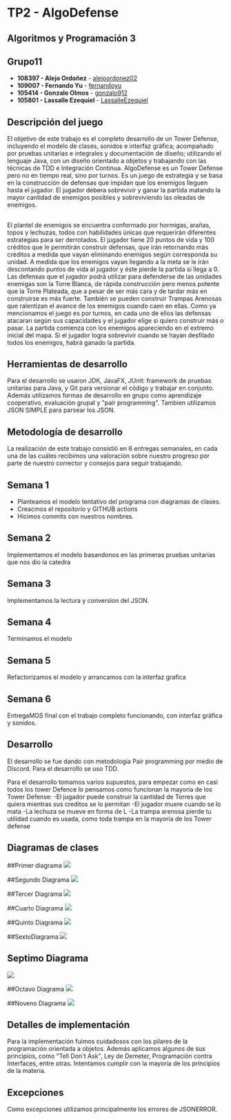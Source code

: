# TP2 - AlgoDefense
## Algoritmos y Programación 3
## Grupo11
* **108397 - Alejo Ordoñez** - [alejoordonez02](https://github.com/alejoordonez02)
* **109007 - Fernando Yu** - [fernandoyu](https://github.com/FernandoYu)
* **105414 - Gonzalo Olmos** - [gonzalo912](https://github.com/gonzalo912)
* **105801 - Lassalle Ezequiel** - [LassalleEzequiel](https://github.com/EzequielLassalle)
## Descripción del juego
El objetivo de este trabajo es el completo desarrollo de un Tower Defense, incluyendo el modelo de clases, sonidos e interfaz gráfica; acompañado por pruebas unitarias e integrales y documentación de diseño; utilizando el lenguaje Java, con un diseño orientado a objetos y trabajando con las técnicas de TDD e Integración Continua.
AlgoDefense es un Tower Defense pero no en tiempo real, sino por turnos. Es un juego de estrategia y se basa en la construcción de defensas que impidan que los enemigos lleguen hasta el jugador. El jugador debera sobrevivir y ganar la partida matando la mayor cantidad de enemigos posibles y sobreviviendo las oleadas de enemigos.
##
El plantel de enemigos se encuentra conformado por hormigas, arañas, topos y lechuzas, todos con habilidades únicas que requerirán diferentes estrategias para ser derrotados.
El jugador tiene 20 puntos de vida y 100 créditos que le permitirán construir defensas, que irán retornando más créditos a medida que vayan eliminando enemigos según corresponda su unidad. A medida que los enemigos vayan llegando a la meta se le irán descontando puntos de vida al jugador y éste pierde la partida si llega a 0.
Las defensas que el jugador podrá utilizar para defenderse de las unidades enemigas son la Torre Blanca, de rápida construcción pero menos potente que la Torre Plateada, que a pesar de ser más cara y de tardar más en construirse es más fuerte. También se pueden construir Trampas Arenosas que ralentizan el avance de los enemigos cuando caen en ellas.
Como ya mencionamos el juego es por turnos, en cada uno de ellos las defensas atacaran según sus capacidades y el jugador elige si  quiero construir más o pasar.
La partida comienza con los enemigos apareciendo en el extremo inicial del mapa. Si el jugador logra sobrevivir cuando se hayan desfilado todos los enemigos, habrá ganado la partida.
## Herramientas de desarrollo
Para el desarrollo se usaron JDK, JavaFX, JUnit: framework de pruebas unitarias para Java, y Git para versionar el código y trabajar en conjunto.
Además utilizamos formas de desarrollo en grupo como aprendizaje cooperativo, evaluación grupal y "pair programming". Tambien utilizamos JSON SIMPLE para 
parsear los JSON.
## Metodología de desarrollo
La realización de este trabajo consistió en 6 entregas semanales, en cada una de las cuáles recibimos una valoración sobre nuestro progreso por parte de nuestro corrector y consejos para seguir trabajando.
## Semana 1
- Planteamos el modelo tentativo del programa con diagramas de clases.
- Creacmos el repositorio y GITHUB actions
- Hicimos commits con nuestros nombres.
## Semana 2
Implementamos el modelo basandonos en las primeras pruebas unitarias que nos dio la catedra
## Semana 3
Implementamos la lectura y conversion del JSON.
## Semana 4
Terminamos el modelo
## Semana 5
Refactorizamos el modelo y arrancamos con la interfaz grafica
## Semana 6
EntregaMOS final con el trabajo completo funcionando, con interfaz gráfica y sonidos.
## Desarrollo
El desarrollo se fue dando con metodologia Pair programming por medio de Discord. Para el desarrollo se
uso TDD.
        
Para el desarrollo tomamos varios supuestos, para empezar como en casi todos los tower Defence lo
pensamos como funcionan la mayoria de los Tower Defense:
-El jugador puede construir la cantidad de Torres que quiera mientras sus creditos se lo permitan
-El jugador muere cuando se lo mata
-La lechuza se mueve en forma de L
-La trampa arenosa pierde tu utilidad cuando es usada, como toda trampa en la mayoria de los Tower defense
## Diagramas de clases


##Primer diagrama
![](DiagramasTp2Algo3/Casilleros.uml.PNG)

##Segundo Diagrama
![](DiagramasTp2Algo3/Rango.uml.PNG)

##Tercer Diagrama
![](diagramasTp2Algo3/Torre.uml.PNG)

##Cuarto Diagrama
![](DiagramasTp2Algo3/Enemigos.uml.PNG)

##Quinto Diagrama
![](DiagramasTp2Algo3/DiagramaDeJuego.PNG)

##SextoDiagrama
![](DiagramasTp2Algo3/DiagramaDeSecuencia1.PNG)

## Septimo Diagrama
![](DiagramasTp2Algo3/DiagramaDeSecuencia2.PNG)

##Octavo Diagrama
![](DiagramasTp2Algo3/DiagramaDeSecuencia3.PNG)

##Noveno Diagrama
![](DiagramasTp2Algo3/DiagramaDePaquetes.PNG)

## Detalles de implementación
Para la implementación fuimos cuidadosos con los pilares de la programación orientada a objetos. Además aplicamos algunos de sus principios, como "Tell Don't Ask", Ley de Demeter, Programación contra Interfaces, entre otras.
Intentamos cumplir con la mayoria de los principios de la materia. 
## Excepciones
Como excepciones utilizamos principalmente los errores de JSONERROR.
